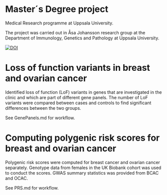 # Master´s Degree project 
Medical Research programme at Uppsala University.

The project was carried out in Åsa Johansson research group at the Department of Immunology, Genetics and Pathology at Uppsala University. 

[![DOI](https://zenodo.org/badge/481224393.svg)](https://zenodo.org/badge/latestdoi/481224393)


# Loss of function variants in breast and ovarian cancer
Identified loss of function (LoF) variants in genes that are investigated in the clinic and which are part of different gene panels. The number of LoF variants were compared between cases and controls to find significant differences between the two groups. 

See GenePanels.md for workflow.


# Computing polygenic risk scores for breast and ovarian cancer
Polygenic risk scores were computed for breast cancer and ovarian cancer separately. Genotype data from females in the UK Biobank cohort was used to conduct the scores. GWAS summary statistics was provided from BCAC and OCAC.

See PRS.md for workflow.
